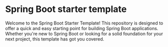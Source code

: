 # Spring Boot starter template
Welcome to the Spring Boot Starter Template! This repository is designed to offer a quick and easy starting point for building Spring Boot applications. Whether you're new to Spring Boot or looking for a solid foundation for your next project, this template has got you covered.
